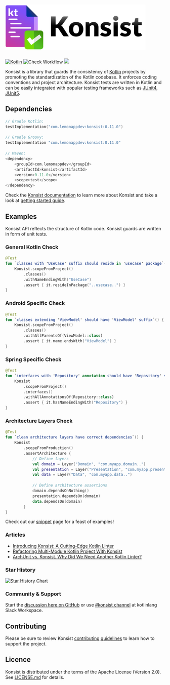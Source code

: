 ![Konsist](misc/page-konsist-logo.png)
==========

[![Kotlin](https://img.shields.io/badge/Kotlin-blue.svg?style=flat&logo=kotlin)](https://kotlinlang.org)
![Check Workflow](https://github.com/LemonAppDev/konsist/actions/workflows/check.yml/badge.svg)
[<img src="https://img.shields.io/maven-central/v/com.lemonappdev/konsist?label=Release"/>](https://central.sonatype.com/artifact/com.lemonappdev/konsist)

Konsist is a library that guards the consistency of [Kotlin](https://kotlinlang.org/) projects by promoting the
standardization of the Kotlin codebase. It enforces coding conventions and project architecture. Konsist
tests are written in Kotlin and can be easily integrated with popular testing frameworks such as 
[JUnit4](https://junit.org/junit4/), [JUnit5](https://junit.org/junit5/).

## Dependencies

```kotlin
// Gradle Kotlin:
testImplementation("com.lemonappdev:konsist:0.11.0")

// Gradle Groovy:
testImplementation "com.lemonappdev:konsist:0.11.0"

// Maven:
<dependency>
    <groupId>com.lemonappdev</groupId>
    <artifactId>konsist</artifactId>
    <version>0.11.0</version>
    <scope>test</scope>
</dependency>
```

Check the [Konsist documentation](https://docs.konsist.lemonappdev.com/) to learn more about Konsist and take a 
look at [getting started guide](https://docs.konsist.lemonappdev.com/getting-started/gettingstarted).

## Examples

Konsist API reflects the structure of Kotlin code. Konsist guards are written in form of unit tests.

### General Kotlin Check

```kotlin
@Test
fun `classes with 'UseCase' suffix should reside in 'usecase' package`() {
    Konsist.scopeFromProject()
        .classes()
        .withNameEndingWith("UseCase")
        .assert { it.resideInPackage("..usecase..") }
}
```

### Android Specific Check

```kotlin
@Test
fun `classes extending 'ViewModel' should have 'ViewModel' suffix`() {
    Konsist.scopeFromProject()
        .classes()
        .withAllParentsOf(ViewModel::class)
        .assert { it.name.endsWith("ViewModel") }
}
```

### Spring Specific Check

```kotlin
@Test
fun `interfaces with 'Repository' annotation should have 'Repository' suffix`() {
    Konsist
        .scopeFromProject()
        .interfaces()
        .withAllAnnotationsOf(Repository::class)
        .assert { it.hasNameEndingWith("Repository") }
}
```

### Architecture Layers Check

```kotlin
@Test
fun `clean architecture layers have correct dependencies`() {
    Konsist
        .scopeFromProduction()
        .assertArchitecture {
            // Define layers
            val domain = Layer("Domain", "com.myapp.domain..")
            val presentation = Layer("Presentation", "com.myapp.presentation..")
            val data = Layer("Data", "com.myapp.data..")

            // Define architecture assertions
            domain.dependsOnNothing()
            presentation.dependsOn(domain)
            data.dependsOn(domain)
        }
}
```

Check out our [snippet](https://docs.konsist.lemonappdev.com/inspiration/snippets) page for a feast of examples!

### Articles

- [Introducing Konsist: A Cutting-Edge Kotlin Linter](https://blog.kotlin-academy.com/introducing-konsist-a-cutting-edge-kotlin-linter-d3ab916a5461)
- [Refactoring Multi-Module Kotlin Project With Konsist](https://proandroiddev.com/refactoring-multi-module-kotlin-project-with-konsist-f0de0de59a3d)
- [ArchUnit vs. Konsist. Why Did We Need Another Kotlin Linter?](https://proandroiddev.com/archunit-vs-konsist-why-did-we-need-another-linter-972c4ff2622d)

### Star History

[![Star History Chart](https://api.star-history.com/svg?repos=LemonAppDev/konsist&type=Date)](https://star-history.com/#LemonAppDev/konsist&Date)

### Community & Support

Start the [discussion here on GitHub](https://github.com/LemonAppDev/konsist/discussions) or 
use [#konsist channel](https://kotlinlang.slack.com/archives/C05QG9FD6KS) at kotlinlang Slack Workspace.

## Contributing

Please be sure to review Konsist [contributing guidelines](https://docs.konsist.lemonappdev.com/help/contributing)
to learn how to support the project.

## Licence

Konsist is distributed under the terms of the Apache License (Version 2.0). See [LICENSE.md](LICENSE) for details.
